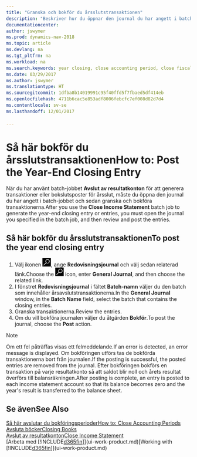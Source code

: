 ```yaml
---
title: "Granska och bokför du årsslutstransaktionen"
description: "Beskriver hur du öppnar den journal du har angett i batch-jobbet Avslut av resultatkonton och sedan granska och bokföra årsslutstransaktionen."
documentationcenter: 
author: jswymer
ms.prod: dynamics-nav-2018
ms.topic: article
ms.devlang: na
ms.tgt_pltfrm: na
ms.workload: na
ms.search.keywords: year closing, close accounting period, close fiscal year, bank account detailed trial balance
ms.date: 03/29/2017
ms.author: jswymer
ms.translationtype: HT
ms.sourcegitcommit: 1dfba8b14019991c95f40ffd5f7fbaed5df414eb
ms.openlocfilehash: 4711b6cac5e853adf8006febcfc7ef008d82d7d4
ms.contentlocale: sv-se
ms.lasthandoff: 12/01/2017

---
```

# <a name="how-to-post-the-year-end-closing-entry"></a><span data-ttu-id="18f5e-103">Så här bokför du årsslutstransaktionen</span><span class="sxs-lookup"><span data-stu-id="18f5e-103">How to: Post the Year-End Closing Entry</span></span>
<span data-ttu-id="18f5e-104">När du har använt batch-jobbet **Avslut av resultatkonton** för att generera transaktioner eller bokslutsposter för årsslut, måste du öppna den journal du har angett i batch-jobbet och sedan granska och bokföra transaktionerna.</span><span class="sxs-lookup"><span data-stu-id="18f5e-104">After you use the **Close Income Statement** batch job to generate the year-end closing entry or entries, you must open the journal you specified in the batch job, and then review and post the entries.</span></span>

## <a name="to-post-the-year-end-closing-entry"></a><span data-ttu-id="18f5e-105">Så här bokför du årsslutstransaktionen</span><span class="sxs-lookup"><span data-stu-id="18f5e-105">To post the year end closing entry</span></span>
1. <span data-ttu-id="18f5e-106">Välj ikonen ![Söka efter sida eller rapport](media/ui-search/search_small.png "ikonen Söka efter sida eller rapport"), ange **Redovisningsjournal** och välj sedan relaterad länk.</span><span class="sxs-lookup"><span data-stu-id="18f5e-106">Choose the ![Search for Page or Report](media/ui-search/search_small.png "Search for Page or Report icon") icon, enter **General Journal**, and then choose the related link.</span></span>
2. <span data-ttu-id="18f5e-107">I fönstret **Redovisningsjournal** i fältet **Batch-namn** väljer du den batch som innehåller årsavslutstransaktionerna.</span><span class="sxs-lookup"><span data-stu-id="18f5e-107">In the **General Journal** window, in the **Batch Name** field, select the batch that contains the closing entries.</span></span>
3. <span data-ttu-id="18f5e-108">Granska transaktionerna.</span><span class="sxs-lookup"><span data-stu-id="18f5e-108">Review the entries.</span></span>
4. <span data-ttu-id="18f5e-109">Om du vill bokföra journalen väljer du åtgärden **Bokför**.</span><span class="sxs-lookup"><span data-stu-id="18f5e-109">To post the journal, choose the **Post** action.</span></span>

> [!NOTE]  
>   <span data-ttu-id="18f5e-110">Om ett fel påträffas visas ett felmeddelande.</span><span class="sxs-lookup"><span data-stu-id="18f5e-110">If an error is detected, an error message is displayed.</span></span> <span data-ttu-id="18f5e-111">Om bokföringen utförs tas de bokförda transaktionerna bort från journalen.</span><span class="sxs-lookup"><span data-stu-id="18f5e-111">If the posting is successful, the posted entries are removed from the journal.</span></span> <span data-ttu-id="18f5e-112">Efter bokföringen bokförs en transaktion på varje resultatkonto så att saldot blir noll och årets resultat överförs till balansräkningen.</span><span class="sxs-lookup"><span data-stu-id="18f5e-112">After posting is complete, an entry is posted to each income statement account so that its balance becomes zero and the year's result is transferred to the balance sheet.</span></span>

## <a name="see-also"></a><span data-ttu-id="18f5e-113">Se även</span><span class="sxs-lookup"><span data-stu-id="18f5e-113">See Also</span></span>
[<span data-ttu-id="18f5e-114">Så här avslutar du bokföringsperioder</span><span class="sxs-lookup"><span data-stu-id="18f5e-114">How to: Close Accounting Periods</span></span>](year-close-account-periods.md)  
[<span data-ttu-id="18f5e-115">Avsluta böcker</span><span class="sxs-lookup"><span data-stu-id="18f5e-115">Closing Books</span></span>](year-close-books.md)  
[<span data-ttu-id="18f5e-116">Avslut av resultatkonton</span><span class="sxs-lookup"><span data-stu-id="18f5e-116">Close Income Statement</span></span>](year-close-income-statement.md)  
<span data-ttu-id="18f5e-117">[Arbeta med [!INCLUDE[d365fin](includes/d365fin_md.md)]](ui-work-product.md)</span><span class="sxs-lookup"><span data-stu-id="18f5e-117">[Working with [!INCLUDE[d365fin](includes/d365fin_md.md)]](ui-work-product.md)</span></span>

